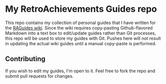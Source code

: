 # My RetroAchievements Guides repo

This repo contains my collection of personal guides that I have written for the [RAGuides wiki](https://github.com/RetroAchievements/guides/wiki). Since the wiki requires copy-pasting Github-flavored Markdown into a text box to edit/update guides rather than Git processes, this repo will be used to store my guides with Git. Pushes here will not result in updating the actual wiki guides until a manual copy-paste is performed.

## Contributing

If you wish to edit my guides, I'm open to it. Feel free to fork the repo and submit pull requests for changes.
